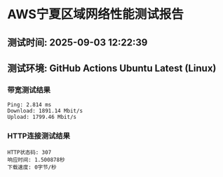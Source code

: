 # AWS宁夏区域网络性能测试报告
## 测试时间: 2025-09-03 12:22:39
## 测试环境: GitHub Actions Ubuntu Latest (Linux)

### 带宽测试结果
```
Ping: 2.814 ms
Download: 1891.14 Mbit/s
Upload: 1799.46 Mbit/s
```

### HTTP连接测试结果
```
HTTP状态码: 307
响应时间: 1.500878秒
下载速度: 0字节/秒
```

